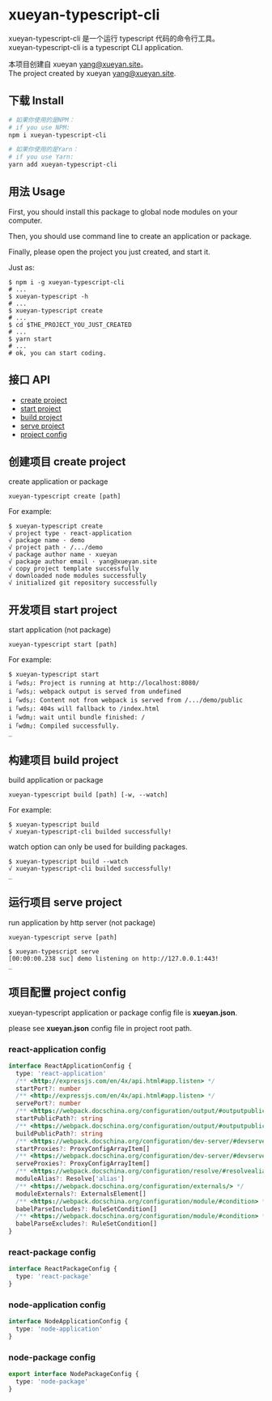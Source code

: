 # xueyan-typescript-cli

xueyan-typescript-cli 是一个运行 typescript 代码的命令行工具。  
xueyan-typescript-cli is a typescript CLI application.

本项目创建自 xueyan <yang@xueyan.site>。  
The project created by xueyan <yang@xueyan.site>.

## 下载 Install

```bash
# 如果你使用的是NPM：
# if you use NPM: 
npm i xueyan-typescript-cli

# 如果你使用的是Yarn：
# if you use Yarn: 
yarn add xueyan-typescript-cli
```

## 用法 Usage

First, you should install this package to global node modules on your computer.

Then, you should use command line to create an application or package.

Finally, please open the project you just created, and start it.

Just as:

```shell
$ npm i -g xueyan-typescript-cli
# ...
$ xueyan-typescript -h
# ...
$ xueyan-typescript create
# ...
$ cd $THE_PROJECT_YOU_JUST_CREATED
# ...
$ yarn start
# ...
# ok, you can start coding.
```

## 接口 API

- [create project](#create-project)
- [start project](#start-project)
- [build project](#build-project)
- [serve project](serve-project)
- [project config](project-config)

## 创建项目 create project

create application or package

`xueyan-typescript create [path]`  

For example:

```shell
$ xueyan-typescript create
√ project type · react-application
√ package name · demo
√ project path · /.../demo
√ package author name · xueyan
√ package author email · yang@xueyan.site
√ copy project template successfully
√ downloaded node modules successfully
√ initialized git repository successfully
```

## 开发项目 start project

start application (not package)

`xueyan-typescript start [path]`  

For example:

```shell
$ xueyan-typescript start
i ｢wds｣: Project is running at http://localhost:8080/
i ｢wds｣: webpack output is served from undefined
i ｢wds｣: Content not from webpack is served from /.../demo/public
i ｢wds｣: 404s will fallback to /index.html
i ｢wdm｣: wait until bundle finished: /
i ｢wdm｣: Compiled successfully.
_
```

## 构建项目 build project

build application or package

`xueyan-typescript build [path] [-w, --watch]`  

For example:

```shell
$ xueyan-typescript build
√ xueyan-typescript-cli builded successfully!
```

watch option can only be used for building packages.

```shell
$ xueyan-typescript build --watch
√ xueyan-typescript-cli builded successfully!
_
```

## 运行项目 serve project

run application by http server (not package)

`xueyan-typescript serve [path]`  

```shell
$ xueyan-typescript serve
[00:00:00.238 suc] demo listening on http://127.0.0.1:443!
_
```

## 项目配置 project config

xueyan-typescript application or package config file is **xueyan.json**.

please see **xueyan.json** config file in project root path.

### react-application config

```ts
interface ReactApplicationConfig {
  type: 'react-application'
  /** <http://expressjs.com/en/4x/api.html#app.listen> */
  startPort?: number
  /** <http://expressjs.com/en/4x/api.html#app.listen> */
  servePort?: number
  /** <https://webpack.docschina.org/configuration/output/#outputpublicpath> */
  startPublicPath?: string
  /** <https://webpack.docschina.org/configuration/output/#outputpublicpath> */
  buildPublicPath?: string
  /** <https://webpack.docschina.org/configuration/dev-server/#devserverproxy> */
  startProxies?: ProxyConfigArrayItem[]
  /** <https://webpack.docschina.org/configuration/dev-server/#devserverproxy> */
  serveProxies?: ProxyConfigArrayItem[]
  /** <https://webpack.docschina.org/configuration/resolve/#resolvealias> */
  moduleAlias?: Resolve['alias']
  /** <https://webpack.docschina.org/configuration/externals/> */
  moduleExternals?: ExternalsElement[]
  /** <https://webpack.docschina.org/configuration/module/#condition> */
  babelParseIncludes?: RuleSetCondition[]
  /** <https://webpack.docschina.org/configuration/module/#condition> */
  babelParseExcludes?: RuleSetCondition[]
}
```

### react-package config

```ts
interface ReactPackageConfig {
  type: 'react-package'
}
```

### node-application config

```ts
interface NodeApplicationConfig {
  type: 'node-application'
}
```

### node-package config

```ts
export interface NodePackageConfig {
  type: 'node-package'
}
```
